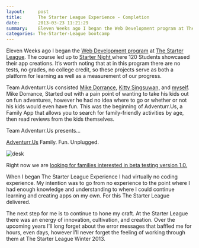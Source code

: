 ```yaml
---
layout:     post
title:      The Starter League Experience - Completion
date:       2013-03-23 11:21:29
summary:    Eleven Weeks ago I began the Web Development program at The Starter League. 
categories: The-Starter-League bootcamp
---
```


Eleven Weeks ago I began the [Web Development program](http://www.starterleague.com/webdev) at [The Starter League](http://www.starterleague.com/). The course led up to [ Starter Night ](http://starternight.splashthat.com/)  where 120 Students showcased their app creations. It’s worth noting that at in this program there are no tests, no grades, no college credit, so these projects serve as both a platform for learning as well as a measurement of our progress.

Team Adventurr.Us consisted [Mike Dorrance](https://twitter.com/dorrancemike), [Kitty Singsuwan,](https://twitter.com/kittysingsuwan) and [myself](http://www.twitter.com/mikepland). Mike Dorrance, Started out with a pain point of wanting to take his kids out on fun adventures, however he had no idea where to go or whether or not his kids would even have fun. This was the beginning of Adventurr.Us, a Family App that allows you to search for family-friendly activities by age, then read reviews from the kids themselves.

Team Adventurr.Us presents…

[Adventurr.Us](http://www.adventurr.us/) Family. Fun. Unplugged.

![desk](https://lando2319.github.io/assets/20130314/jump-copy1.png)

Right now we are [looking for families interested in beta testing version 1.0.](http://www.adventurr.us/betaform/new)

When I began The Starter League Experience I had virtually no coding experience. My intention was to go from no experience to the point where I had enough knowledge and understanding to where I could continue learning and creating apps on my own. For this The Starter League delivered.

The next step for me is to continue to hone my craft. At the Starter League there was an energy of innovation, cultivation, and creation. Over the upcoming years I’ll long forget about the error messages that baffled me for hours, even days, however I’ll never forget the feeling of working through them at The Starter League Winter 2013.

